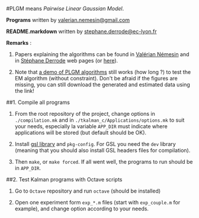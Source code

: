 #PLGM means _Pairwise Linear Gaussian Model_.

**Programs** written by <valerian.nemesin@gmail.com>

**README.markdown** written by <stephane.derrode@ec-lyon.fr>    

**Remarks** : 

  1. Papers explaining the algorithms can be found in [Val&eacute;rian N&eacute;mesin](http://www.fresnel.fr/perso/nemesin/index.php?url=publi.php "Publications") and in [St&eacute;phane Derrode](http://perso.ec-lyon.fr/derrode.stephane/Research.php) web pages (or [here](https://liris.cnrs.fr/membres?idn=sderrode)).

  2. Note that [a demo of PLGM algorithms](http://www.fresnel.fr/perso/nemesin/index.php?url=demo.php&demo=PKF.php) still works (how long ?) to test the EM algorithm (without constraint). Don't be afraid if the figures are missing, you can still download the generated and estimated data using the link!

##1. Compile all programs

  1. From the root repository of the project, change options in `./compilation.mk` and in `./tkalman_c/Applications/options.mk` to suit your needs, especially la variable `APP_DIR` must indicate where applications will be stored (but default should be OK).

  2. Install [gsl library](http://www.gnu.org/software/gsl/ "GNU Scientific Library>") and `pkg-config`. For GSL you need the `dev` library (meaning that you should also install GSL headers files for compilation).

  3. Then `make`, or `make forced`. If all went well, the programs to run should be in `APP_DIR`.


##2. Test Kalman programs with Octave scripts

  1. Go to `Octave` repository and run `octave` (should be installed)

  2. Open one experiment form `exp_*.m` files (start with `exp_couple.m` for example), and change option according to your needs.
